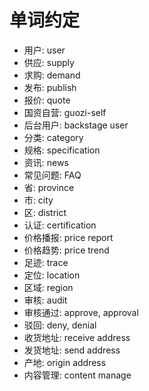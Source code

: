 # 单词约定

- 用户: user
- 供应: supply
- 求购: demand
- 发布: publish
- 报价: quote
- 国资自营: guozi-self
- 后台用户: backstage user
- 分类: category
- 规格: specification
- 资讯: news
- 常见问题: FAQ
- 省: province
- 市: city
- 区: district
- 认证: certification
- 价格播报: price report
- 价格趋势: price trend
- 足迹: trace
- 定位: location
- 区域: region
- 审核: audit
- 审核通过: approve, approval
- 驳回: deny, denial
- 收货地址: receive address
- 发货地址: send address
- 产地: origin address
- 内容管理: content manage
